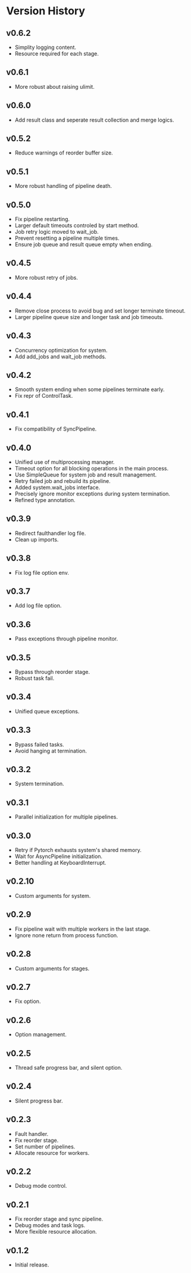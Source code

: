 # Version History

## v0.6.2

- Simplity logging content.
- Resource required for each stage.

## v0.6.1

- More robust about raising ulimit.

## v0.6.0

- Add result class and seperate result collection and merge logics.

## v0.5.2

- Reduce warnings of reorder buffer size.

## v0.5.1

- More robust handling of pipeline death.

## v0.5.0

- Fix pipeline restarting.
- Larger default timeouts controled by start method.
- Job retry logic moved to wait_job.
- Prevent resetting a pipeline multiple times.
- Ensure job queue and result queue empty when ending.

## v0.4.5

- More robust retry of jobs.

## v0.4.4

- Remove close process to avoid bug and set longer terminate timeout.
- Larger pipeline queue size and longer task and job timeouts.

## v0.4.3

- Concurrency optimization for system.
- Add add_jobs and wait_job methods.

## v0.4.2

- Smooth system ending when some pipelines terminate early.
- Fix repr of ControlTask.

## v0.4.1

- Fix compatibility of SyncPipeline.

## v0.4.0

- Unified use of multiprocessing manager.
- Timeout option for all blocking operations in the main process.
- Use SimpleQueue for system job and result management.
- Retry failed job and rebuild its pipeline.
- Added system.wait_jobs interface.
- Precisely ignore monitor exceptions during system termination.
- Refined type annotation.

## v0.3.9

- Redirect faulthandler log file.
- Clean up imports.

## v0.3.8

- Fix log file option env.

## v0.3.7

- Add log file option.

## v0.3.6

- Pass exceptions through pipeline monitor.

## v0.3.5

- Bypass through reorder stage.
- Robust task fail.

## v0.3.4

- Unified queue exceptions.

## v0.3.3

- Bypass failed tasks.
- Avoid hanging at termination.

## v0.3.2

- System termination.

## v0.3.1

- Parallel initialization for multiple pipelines.

## v0.3.0

- Retry if Pytorch exhausts system's shared memory.
- Wait for AsyncPipeline initialization.
- Better handling at KeyboardInterrupt.

## v0.2.10

- Custom arguments for system.

## v0.2.9

- Fix pipeline wait with multiple workers in the last stage.
- Ignore none return from process function.

## v0.2.8

- Custom arguments for stages.

## v0.2.7

- Fix option.

## v0.2.6

- Option management.

## v0.2.5

- Thread safe progress bar, and silent option.

## v0.2.4

- Silent progress bar.

## v0.2.3

- Fault handler.
- Fix reorder stage.
- Set number of pipelines.
- Allocate resource for workers.

## v0.2.2

- Debug mode control.

## v0.2.1

- Fix reorder stage and sync pipeline.
- Debug modes and task logs.
- More flexible resource allocation.

## v0.1.2

- Initial release.
